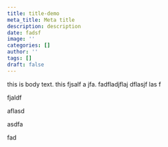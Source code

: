 ```yaml
---
title: title-demo
meta_title: Meta title
description: description
date: fadsf
image: ''
categories: []
author: ''
tags: []
draft: false
---
```

this is body text. this fjsalf a jfa. fadfladjflaj dflasjf las f

fjaldf

aflasd

asdfa

fad
